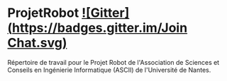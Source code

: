 # ProjetRobot [![Gitter](https://badges.gitter.im/Join Chat.svg)](https://gitter.im/ascii-nantes/ProjetRobot?utm_source=share-link&utm_medium=link&utm_campaign=share-link)
Répertoire de travail pour le Projet Robot de l'Association de Sciences et Conseils en Ingénierie Informatique (ASCII) de l'Université de Nantes.
